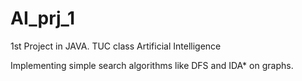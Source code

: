 # AI_prj_1
1st Project in JAVA.
TUC class Artificial Intelligence

Implementing simple search algorithms like DFS and IDA* on graphs.
